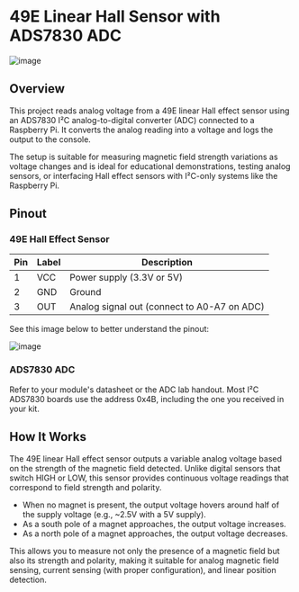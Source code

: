 # 49E Linear Hall Sensor with ADS7830 ADC 

![image](https://github.com/user-attachments/assets/392debb1-253a-48f6-a2e7-f722c3ead351)

## Overview

This project reads analog voltage from a 49E linear Hall effect sensor using an ADS7830 I²C analog-to-digital converter (ADC) connected to a Raspberry Pi. It converts the analog reading into a voltage and logs the output to the console.

The setup is suitable for measuring magnetic field strength variations as voltage changes and is ideal for educational demonstrations, testing analog sensors, or interfacing Hall effect sensors with I²C-only systems like the Raspberry Pi.

## Pinout

### 49E Hall Effect Sensor

| Pin | Label | Description                                 |
|-----|-------|---------------------------------------------|
| 1   | VCC   | Power supply (3.3V or 5V)                   |
| 2   | GND   | Ground                                      |
| 3   | OUT   | Analog signal out (connect to A0-A7 on ADC) |

See this image below to better understand the pinout:

![image](https://github.com/user-attachments/assets/e7d05e30-0e40-4d89-afd6-e644100e6063)

### ADS7830 ADC

Refer to your module's datasheet or the ADC lab handout. Most I²C ADS7830 boards use the address 0x4B, including the one you received in your kit.

## How It Works

The 49E linear Hall effect sensor outputs a variable analog voltage based on the strength of the magnetic field detected. Unlike digital sensors that switch HIGH or LOW, this sensor provides continuous voltage readings that correspond to field strength and polarity.

- When no magnet is present, the output voltage hovers around half of the supply voltage (e.g., ~2.5V with a 5V supply).
- As a south pole of a magnet approaches, the output voltage increases.
- As a north pole of a magnet approaches, the output voltage decreases.

This allows you to measure not only the presence of a magnetic field but also its strength and polarity, making it suitable for analog magnetic field sensing, current sensing (with proper configuration), and linear position detection.
